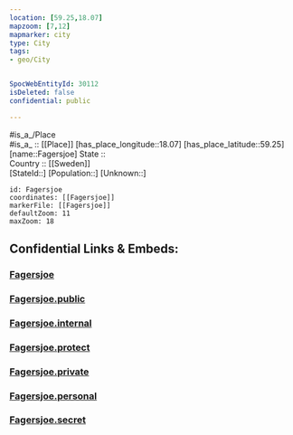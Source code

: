 ```yaml
---
location: [59.25,18.07] 
mapzoom: [7,12] 
mapmarker: city 
type: City
tags:
- geo/City


SpocWebEntityId: 30112
isDeleted: false
confidential: public

---
```

#is_a_/Place  
#is_a_ :: [[Place]] 
[has_place_longitude::18.07] 
[has_place_latitude::59.25] 
[name::Fagersjoe] 
State ::  
Country :: [[Sweden]]  
[StateId::] 
[Population::] 
[Unknown::] 


```leaflet
id: Fagersjoe
coordinates: [[Fagersjoe]] 
markerFile: [[Fagersjoe]] 
defaultZoom: 11 
maxZoom: 18
```


## Confidential Links & Embeds: 

### [Fagersjoe](/_Standards/Earth/Continent/Europe/Europe~North/Sweden/Provinces~Sweden/Stockholm,Province/City/Fagersjoe.md) 

### [Fagersjoe.public](/_public/Earth/Continent/Europe/Europe~North/Sweden/Provinces~Sweden/Stockholm,Province/City/Fagersjoe.public.md) 

### [Fagersjoe.internal](/_internal/Earth/Continent/Europe/Europe~North/Sweden/Provinces~Sweden/Stockholm,Province/City/Fagersjoe.internal.md) 

### [Fagersjoe.protect](/_protect/Earth/Continent/Europe/Europe~North/Sweden/Provinces~Sweden/Stockholm,Province/City/Fagersjoe.protect.md) 

### [Fagersjoe.private](/_private/Earth/Continent/Europe/Europe~North/Sweden/Provinces~Sweden/Stockholm,Province/City/Fagersjoe.private.md) 

### [Fagersjoe.personal](/_personal/Earth/Continent/Europe/Europe~North/Sweden/Provinces~Sweden/Stockholm,Province/City/Fagersjoe.personal.md) 

### [Fagersjoe.secret](/_secret/Earth/Continent/Europe/Europe~North/Sweden/Provinces~Sweden/Stockholm,Province/City/Fagersjoe.secret.md)

